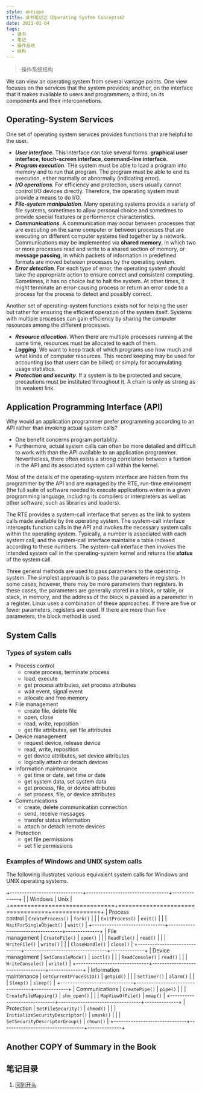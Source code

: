```yaml
---
style: antique
title: 读书笔记之《Operating System Concepts》2
date: 2021-01-04
tags:
  - 读书
  - 笔记
  - 操作系统
  - 结构
---
```


> 操作系统结构

We can view an operating system from several vantage points. One view focuses on the services that the system provides; another, on the interface that it makes available to users and programmers; a third, on its components and their interconnetions.

## Operating-System Services

One set of operating system services provides functions that are helpful to the user.

- _**User interface**_. This interface can take several forms. **graphical user interface**, **touch-screen interface**, **command-line interface**.
- _**Program execution**_. THe system must be able to load a program into memory and to run that program. The program must be able to end its execution, either normally or abnormally (indicating error).
- _**I/O operations**_. For efficiency and protection, users usually cannot control I/O devices directly. Therefore, the operating system must provide a means to do I/O.
- _**File-system manipulation**_. Many operating systems provide a variety of file systems, sometimes to allow personal choice and sometimes to provide special features or performence characteristics.
- _**Communications**_. A communication may occur between processes that are executing on the same computer or between processes that are executing on different computer systems tied together by a network. Communications may be implemented via **shared memory**, in which two or more processes read and write to a shared section of memory, or **message passing**, in which packets of information in predefined formats are moved between processes by the operating system.
- _**Error detection**_. For each type of error, the operating system should take the appropriate action to ensure correct and consistent computing. Sometimes, it has no choice but to halt the system. At other times, it might terminate an error-causing process or return an error code to a process for the process to detect and possibly correct.

Another set of operating-system functions exists not for helping the user but rather for ensuring the efficient operation of the system itself. Systems with multiple processes can gain efficiency by sharing the computer resources among the different processes.

- _**Resource allocation**_. When there are multiple processes running at the same time, resources must be allocated to each of them.
- _**Logging**_. We want to keep track of which programs use how much and what kinds of computer resources. This record keeping may be used for accounting (so that users can be billed) or simply for accumulating usage statistics.
- _**Protection and security**_. If a system is to be protected and secure, precautions must be instituted throughout it. A chain is only as strong as its weakest link.

## Application Programming Interface (API)

Why would an application programmer prefer programming according to an API rather than invoking actual system calls?

- One benefit concerns program portablity.
- Furthermore, actual system calls can often be more detailed and difficult to work with than the API available to an application programmer. Nevertheless, there often exists a strong correlation between a funtion in the API and its associated system call within the kernel.

Most of the details of the operating-system interface are hidden from the programmer by the API and are managed by the RTE, run-time enviroment (the full suite of software needed to execute applications writen in a given programming language, including its compilers or interpreters as well as other software, such as libraries and loaders).

The RTE provides a system-call interface that serves as the link to system calls made available by the operating system. The system-call interface intercepts function calls in the API and invokes the necessary system calls within the operating system. Typically, a number is associated with each system call, and the system-call interface maintains a table indexed according to these numbers. The system-call interface then invokes the intended system call in the operating-system kernel and returns the **_status_** of the system call.

Three general methods are used to pass parameters to the operating-system. The simplest approach is to pass the parameters in registers. In some cases, however, there may be more parameters than registers. In these cases, the parameters are generally stored in a block, or table, or stack, in memory, and the address of the block is passed as a parameter in a register. Linux uses a combination of these approaches. If there are five or fewer parameters, registers are used. If there are more than five parameters, the block method is used.

## System Calls

### Types of system calls

- Process control
  - create process, terminate process
  - load, execute
  - get process attributes, set process attributes
  - wait event, signal event
  - allocate and free memory
- File management
  - create file, delete file
  - open, close
  - read, write, reposition
  - get file attributes, set file attributes
- Device management
  - request device, release device
  - read, write, reposition
  - get device attributes, set device attributes
  - logically attach or detach devices
- Information maintenance
  - get time or date, set time or date
  - get system data, set system data
  - get process, file, or device attributes
  - set process, file, or device attributes
- Communications
  - create, delete communication connection
  - send, receive messages
  - transfer status information
  - attach or detach remote devices
- Protection
  - get file permissions
  - set file permissions

### Examples of Windows and UNIX system calls

The following illustrates various equivalent system calls for Windows and UNIX operating systems.

+------------------------------+----------------------------------+--------------+
|                              | Windows                          | Unix         |
+==============================+==================================+==============+
| Process <br> control         | `CreateProcess()`                | `fork()`     |
|                              | `ExitProcess()`                  | `exit()`     |
|                              | `WaitForSingleObject()`          | `wait()`     |
+------------------------------+----------------------------------+--------------+
| File <br> management         | `CreateFile()`                   | `open()`     |
|                              | `ReadFile()`                     | `read()`     |
|                              | `WriteFile()`                    | `write()`    |
|                              | `CloseHandle()`                  | `close()`    |
+------------------------------+----------------------------------+--------------+
| Device <br> management       | `SetConsoleMode()`               | `ioctl()`    |
|                              | `ReadConsole()`                  | `read()`     |
|                              | `WriteConsole()`                 | `write()`    |
+------------------------------+----------------------------------+--------------+
| Information <br> maintenance | `GetCurrentProcessID()`          | `getpid()`   |
|                              | `SetTimer()`                     | `alarm()`    |
|                              | `Sleep()`                        | `sleep()`    |
+------------------------------+----------------------------------+--------------+
| Communications               | `CreatePipe()`                   | `pipe()`     |
|                              | `CreateFileMapping()`            | `shm_open()` |
|                              | `MapViewOfFile()`                | `mmap()`     |
+------------------------------+----------------------------------+--------------+
| Protection                   | `SetFileSecurity()`              | `chmod()`    |
|                              | `InitializeSecurityDescriptor()` | `umask()`    |
|                              | `SetSecurityDescriptorGroup()`   | `chown()`    |
+------------------------------+----------------------------------+--------------+

## Another COPY of Summary in the Book

## 笔记目录

1. [回到开头](scroll-to-the-very-top)
